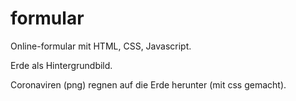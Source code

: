 # formular
Online-formular mit HTML, CSS, Javascript. 

Erde als Hintergrundbild.

Coronaviren (png) regnen auf die Erde herunter (mit css gemacht).

